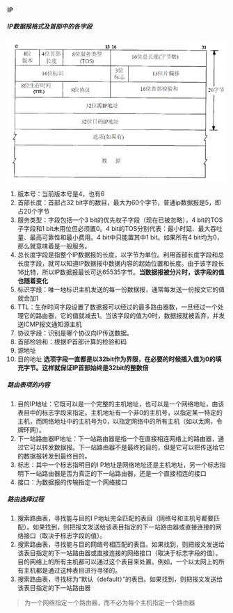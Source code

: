 #### IP

##### IP数据报格式及首部中的各字段

![image-20210831124150287](../Image/基础知识/image-20210831124150287.png)

1. 版本号：当前版本号是4，也有6
2. 首部长度：首部占32 bit字的数目，最大为60个字节，普通ip数据报是5，即占20个字节
3. 服务类型：字段包括一个3 bit的优先权子字段（现在已被忽略），4 bit的TOS子字段和1 bit未用位但必须置0。4 bit的TOS分别代表：最小时延、最大吞吐量、最高可靠性和最小费用。4 bit中只能置其中1 bit。如果所有4 bit均为0，那么就意味着是一般服务。
4. 总长度字段是指整个IP数据报的长度，以字节为单位。利用首部长度字段和总长度字段，就可以知道IP数据报中数据内容的起始位置和长度。由于该字段长16比特，所以IP数据报最长可达65535字节。**当数据报被分片时，该字段的值也随着变化**
5. 标识字段：唯一地标识主机发送的每一份数据报，通常每发送一份报文它的值就会加1
6. TTL：生存时间字段设置了数据报可以经过的最多路由器数，一旦经过一个处理它的路由器，它的值就减去1。当该字段的值为0时，数据报就被丢弃，并发送ICMP报文通知源主机
7. 协议字段：识别是哪个协议向IP传送数据。
8. 首部检验和：根据IP首部计算的检验和码
9. 源地址
10. 目的地址
    **选项字段一直都是以32bit作为界限，在必要的时候插入值为0的填充字节。这样就保证IP首部始终是32bit的整数倍**

##### 路由表项的内容

1. 目的IP地址：它既可以是一个完整的主机地址，也可以是一个网络地址，由该表目中的标志字段来指定。主机地址有一个非0的主机号，以指定某一特定的主机，而网络地址中的主机号为0，以指定网络中的所有主机（如以太网，令牌环网）。
2. 下一站路由器IP地址：下一站路由器是指一个在直接相连网络上的路由器，通过它可以转发数据报。下一站路由器不是最终的目的，但是它可以把传送给它的数据报转发到最终目的。
3. 标志：其中一个标志指明目的I P地址是网络地址还是主机地址，另一个标志指明下一站路由器是否为真正的下一站路由器，还是一个直接相连的接口
4. 接口：为数据报的传输指定一个网络接口

##### 路由选择过程

1. 搜索路由表，寻找能与目的I P地址完全匹配的表目（网络号和主机号都要匹配）。如果找到，则把报文发送给该表目指定的下一站路由器或直接连接的网络接口（取决于标志字段的值）。
2. 搜索路由表，寻找能与目的网络号相匹配的表目。如果找到，则把报文发送给该表目指定的下一站路由器或直接连接的网络接口（取决于标志字段的值）。目的网络上的所有主机都可以通过这个表目来处置。例如，一个以太网上的所有主机都是通过这种表目进行寻径的。
3. 搜索路由表，寻找标为“默认（default）”的表目。如果找到，则把报文发送给该表目指定的下一站路由器

> 为一个网络指定一个路由器，而不必为每个主机指定一个路由器

